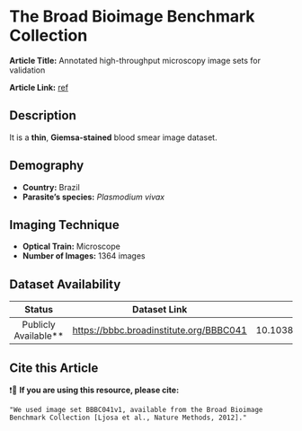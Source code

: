 # **The Broad Bioimage Benchmark Collection**  
**Article Title:** Annotated high-throughput microscopy image sets for validation

**Article Link:** [ref](https://www.ncbi.nlm.nih.gov/pmc/articles/PMC3627348/)

## **Description**
It is a **thin**, **Giemsa-stained** blood smear image dataset.

## **Demography**
+ **Country:** Brazil
+ **Parasite’s species:** _Plasmodium vivax_


## **Imaging Technique**
+ **Optical Train:** Microscope 
+ **Number of Images:** 1364 images
  

## **Dataset Availability**
|**Status**|**Dataset Link**|**DOI**|
|:---:|:---:|:---:|
|Publicly Available**|https://bbbc.broadinstitute.org/BBBC041|10.1038/nmeth.2083|


## **Cite this Article**
❗🛑 **If you are using this resource, please cite:** 
```
"We used image set BBBC041v1, available from the Broad Bioimage Benchmark Collection [Ljosa et al., Nature Methods, 2012]."
```
